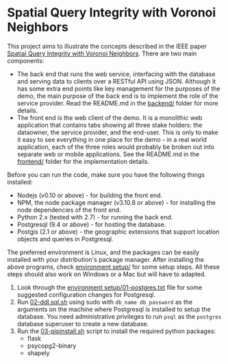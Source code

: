 # Spatial Query Integrity with Voronoi Neighbors

This project aims to illustrate the concepts described in the IEEE paper [Spatial Query Integrity with Voronoi Neighbors](http://ieeexplore.ieee.org/abstract/document/6109262/).  There are two main components:

 - The back end that runs the web service, interfacing with the database and serving data to clients over a RESTful API using JSON.  Although it has some extra end points like key management for the purposes of the demo, the main purpose of the back end is to implement the role of the service provider.  Read the README.md in the [backend/](../../tree/master/backend/) folder for more details.
 - The front end is the web client of the demo.  It is a monolithic web application that contains tabs showing all three stake holders: the dataowner, the service provider, and the end-user.  This is only to make it easy to see everything in one place for the demo - in a real world application, each of the three roles would probably be broken out into separate web or mobile applications.  See the README.md in the [frontend/](../../tree/master/frontend) folder for the implementation details.

Before you can run the code, make sure you have the following things installed:
 - Nodejs (v0.10 or above) - for building the front end.
 - NPM, the node package manager (v3.10.8 or above) - for installing the node dependencies of the front end.
 - Python 2.x (tested with 2.7) - for running the back end.
 - Postgresql (9.4 or above) - for hosting the database.
 - Postgis (2.1  or above) - the geographic extensions that support location objects and queries in Postgresql.

The preferred environment is Linux, and the packages can be easily installed with your distribution's package manager.  After installing the above programs, check [environment setup/](../../tree/master/environment%20setup) for some setup steps.  All these steps should also work on Windows or a Mac but will have to adapted.

 1. Look through the [environment setup/01-postgres.txt](environment%20setup/01-postgres.txt) file for some suggested configuration changes for Postgresql.
 2. Run [02-ddl.sql.sh](environment%20setup/02-ddl.sql.sh) using sudo with `db_name db_password` as the arguments on the machine where Postgresql is installed to setup the database.  You need administrative privileges to run `psql`  as the `postgres` database superuser to create a new database.
 3. Run the [03-pipinstall.sh](environment%20setup/03-pipinstall.sh) script to install the required python packages:
	  - flask
	  - psycopg2-binary
	  - shapely
